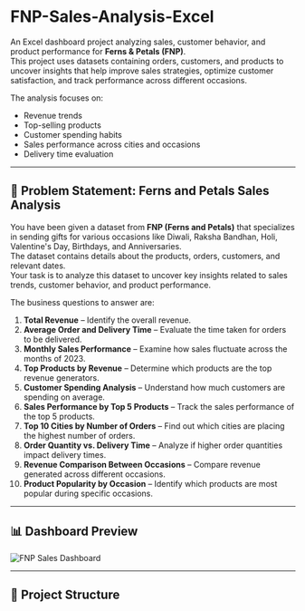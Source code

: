 # FNP-Sales-Analysis-Excel

An Excel dashboard project analyzing sales, customer behavior, and product performance for **Ferns & Petals (FNP)**.  
This project uses datasets containing orders, customers, and products to uncover insights that help improve sales strategies, optimize customer satisfaction, and track performance across different occasions.  

The analysis focuses on:
- Revenue trends
- Top-selling products
- Customer spending habits
- Sales performance across cities and occasions
- Delivery time evaluation

---

## 📌 Problem Statement: Ferns and Petals Sales Analysis

You have been given a dataset from **FNP (Ferns and Petals)** that specializes in sending gifts for various occasions like Diwali, Raksha Bandhan, Holi, Valentine's Day, Birthdays, and Anniversaries.  
The dataset contains details about the products, orders, customers, and relevant dates.  
Your task is to analyze this dataset to uncover key insights related to sales trends, customer behavior, and product performance.

The business questions to answer are:

1. **Total Revenue** – Identify the overall revenue.  
2. **Average Order and Delivery Time** – Evaluate the time taken for orders to be delivered.  
3. **Monthly Sales Performance** – Examine how sales fluctuate across the months of 2023.  
4. **Top Products by Revenue** – Determine which products are the top revenue generators.  
5. **Customer Spending Analysis** – Understand how much customers are spending on average.  
6. **Sales Performance by Top 5 Products** – Track the sales performance of the top 5 products.  
7. **Top 10 Cities by Number of Orders** – Find out which cities are placing the highest number of orders.  
8. **Order Quantity vs. Delivery Time** – Analyze if higher order quantities impact delivery times.  
9. **Revenue Comparison Between Occasions** – Compare revenue generated across different occasions.  
10. **Product Popularity by Occasion** – Identify which products are most popular during specific occasions.  

---

## 📊 Dashboard Preview

![FNP Sales Dashboard](fnp_dashboard.png)

---

## 📁 Project Structure

